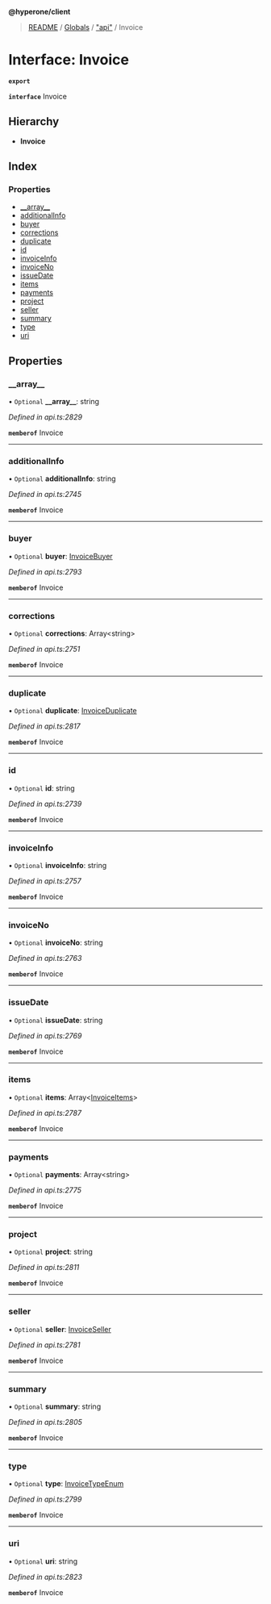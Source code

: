 **@hyperone/client**

> [README](../README.md) / [Globals](../globals.md) / ["api"](../modules/_api_.md) / Invoice

# Interface: Invoice

**`export`** 

**`interface`** Invoice

## Hierarchy

* **Invoice**

## Index

### Properties

* [\_\_array\_\_](_api_.invoice.md#__array__)
* [additionalInfo](_api_.invoice.md#additionalinfo)
* [buyer](_api_.invoice.md#buyer)
* [corrections](_api_.invoice.md#corrections)
* [duplicate](_api_.invoice.md#duplicate)
* [id](_api_.invoice.md#id)
* [invoiceInfo](_api_.invoice.md#invoiceinfo)
* [invoiceNo](_api_.invoice.md#invoiceno)
* [issueDate](_api_.invoice.md#issuedate)
* [items](_api_.invoice.md#items)
* [payments](_api_.invoice.md#payments)
* [project](_api_.invoice.md#project)
* [seller](_api_.invoice.md#seller)
* [summary](_api_.invoice.md#summary)
* [type](_api_.invoice.md#type)
* [uri](_api_.invoice.md#uri)

## Properties

### \_\_array\_\_

• `Optional` **\_\_array\_\_**: string

*Defined in api.ts:2829*

**`memberof`** Invoice

___

### additionalInfo

• `Optional` **additionalInfo**: string

*Defined in api.ts:2745*

**`memberof`** Invoice

___

### buyer

• `Optional` **buyer**: [InvoiceBuyer](_api_.invoicebuyer.md)

*Defined in api.ts:2793*

**`memberof`** Invoice

___

### corrections

• `Optional` **corrections**: Array\<string>

*Defined in api.ts:2751*

**`memberof`** Invoice

___

### duplicate

• `Optional` **duplicate**: [InvoiceDuplicate](_api_.invoiceduplicate.md)

*Defined in api.ts:2817*

**`memberof`** Invoice

___

### id

• `Optional` **id**: string

*Defined in api.ts:2739*

**`memberof`** Invoice

___

### invoiceInfo

• `Optional` **invoiceInfo**: string

*Defined in api.ts:2757*

**`memberof`** Invoice

___

### invoiceNo

• `Optional` **invoiceNo**: string

*Defined in api.ts:2763*

**`memberof`** Invoice

___

### issueDate

• `Optional` **issueDate**: string

*Defined in api.ts:2769*

**`memberof`** Invoice

___

### items

• `Optional` **items**: Array\<[InvoiceItems](_api_.invoiceitems.md)>

*Defined in api.ts:2787*

**`memberof`** Invoice

___

### payments

• `Optional` **payments**: Array\<string>

*Defined in api.ts:2775*

**`memberof`** Invoice

___

### project

• `Optional` **project**: string

*Defined in api.ts:2811*

**`memberof`** Invoice

___

### seller

• `Optional` **seller**: [InvoiceSeller](_api_.invoiceseller.md)

*Defined in api.ts:2781*

**`memberof`** Invoice

___

### summary

• `Optional` **summary**: string

*Defined in api.ts:2805*

**`memberof`** Invoice

___

### type

• `Optional` **type**: [InvoiceTypeEnum](../enums/_api_.invoicetypeenum.md)

*Defined in api.ts:2799*

**`memberof`** Invoice

___

### uri

• `Optional` **uri**: string

*Defined in api.ts:2823*

**`memberof`** Invoice
